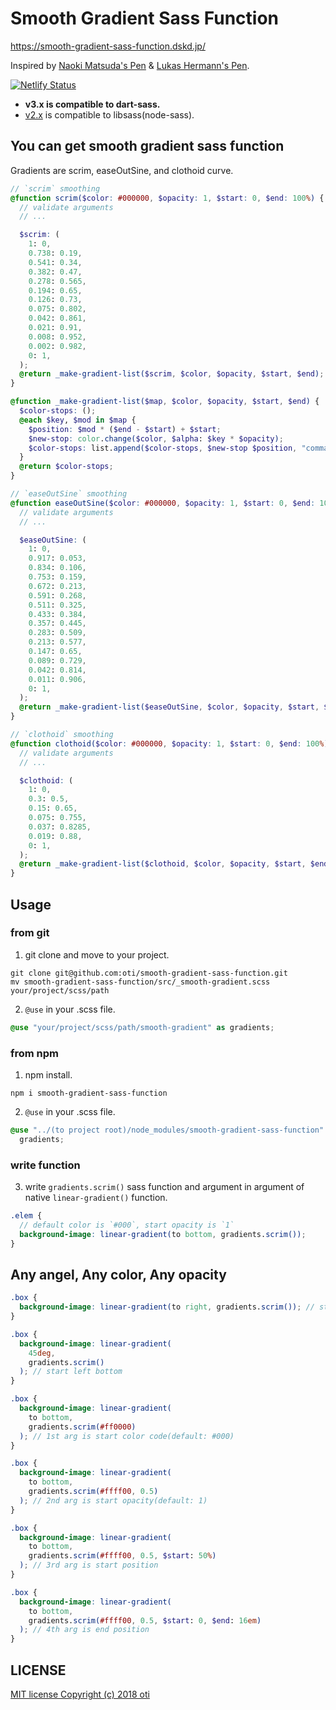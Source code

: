 # Smooth Gradient Sass Function

<https://smooth-gradient-sass-function.dskd.jp/>

Inspired by [Naoki Matsuda's Pen](https://codepen.io/readymadegogo/pen/pPLJgR) & [Lukas Hermann's Pen](https://codepen.io/lhermann/pen/qmpMGQ).

[![Netlify Status](https://api.netlify.com/api/v1/badges/1e62fa99-883c-46bc-8bb2-948a81953597/deploy-status)](https://app.netlify.com/sites/smooth-gradient-sass-function/deploys)

- **v3.x is compatible to dart-sass.**
- [v2.x](./tree/v2.1.0) is compatible to libsass(node-sass).

## You can get smooth gradient sass function

Gradients are scrim, easeOutSine, and clothoid curve.

```scss
// `scrim` smoothing
@function scrim($color: #000000, $opacity: 1, $start: 0, $end: 100%) {
  // validate arguments
  // ...

  $scrim: (
    1: 0,
    0.738: 0.19,
    0.541: 0.34,
    0.382: 0.47,
    0.278: 0.565,
    0.194: 0.65,
    0.126: 0.73,
    0.075: 0.802,
    0.042: 0.861,
    0.021: 0.91,
    0.008: 0.952,
    0.002: 0.982,
    0: 1,
  );
  @return _make-gradient-list($scrim, $color, $opacity, $start, $end);
}

@function _make-gradient-list($map, $color, $opacity, $start, $end) {
  $color-stops: ();
  @each $key, $mod in $map {
    $position: $mod * ($end - $start) + $start;
    $new-stop: color.change($color, $alpha: $key * $opacity);
    $color-stops: list.append($color-stops, $new-stop $position, "comma");
  }
  @return $color-stops;
}
```

```scss
// `easeOutSine` smoothing
@function easeOutSine($color: #000000, $opacity: 1, $start: 0, $end: 100%) {
  // validate arguments
  // ...

  $easeOutSine: (
    1: 0,
    0.917: 0.053,
    0.834: 0.106,
    0.753: 0.159,
    0.672: 0.213,
    0.591: 0.268,
    0.511: 0.325,
    0.433: 0.384,
    0.357: 0.445,
    0.283: 0.509,
    0.213: 0.577,
    0.147: 0.65,
    0.089: 0.729,
    0.042: 0.814,
    0.011: 0.906,
    0: 1,
  );
  @return _make-gradient-list($easeOutSine, $color, $opacity, $start, $end);
}
```

```scss
// `clothoid` smoothing
@function clothoid($color: #000000, $opacity: 1, $start: 0, $end: 100%) {
  // validate arguments
  // ...

  $clothoid: (
    1: 0,
    0.3: 0.5,
    0.15: 0.65,
    0.075: 0.755,
    0.037: 0.8285,
    0.019: 0.88,
    0: 1,
  );
  @return _make-gradient-list($clothoid, $color, $opacity, $start, $end);
}
```

## Usage

### from git

1. git clone and move to your project.

```shell
git clone git@github.com:oti/smooth-gradient-sass-function.git
mv smooth-gradient-sass-function/src/_smooth-gradient.scss your/project/scss/path
```

2. `@use` in your .scss file.

```scss
@use "your/project/scss/path/smooth-gradient" as gradients;
```

### from npm

1. npm install.

```shell
npm i smooth-gradient-sass-function
```

2. `@use` in your .scss file.

```scss
@use "../(to project root)/node_modules/smooth-gradient-sass-function" as
  gradients;
```

### write function

3. write `gradients.scrim()` sass function and argument in argument of native `linear-gradient()` function.

```scss
.elem {
  // default color is `#000`, start opacity is `1`
  background-image: linear-gradient(to bottom, gradients.scrim());
}
```

## Any angel, Any color, Any opacity

```scss
.box {
  background-image: linear-gradient(to right, gradients.scrim()); // start left
}
```

```scss
.box {
  background-image: linear-gradient(
    45deg,
    gradients.scrim()
  ); // start left bottom
}
```

```scss
.box {
  background-image: linear-gradient(
    to bottom,
    gradients.scrim(#ff0000)
  ); // 1st arg is start color code(default: #000)
}
```

```scss
.box {
  background-image: linear-gradient(
    to bottom,
    gradients.scrim(#ffff00, 0.5)
  ); // 2nd arg is start opacity(default: 1)
}
```

```scss
.box {
  background-image: linear-gradient(
    to bottom,
    gradients.scrim(#ffff00, 0.5, $start: 50%)
  ); // 3rd arg is start position
}
```

```scss
.box {
  background-image: linear-gradient(
    to bottom,
    gradients.scrim(#ffff00, 0.5, $start: 0, $end: 16em)
  ); // 4th arg is end position
}
```

## LICENSE

[MIT license Copyright (c) 2018 oti](LICENSE.txt)
